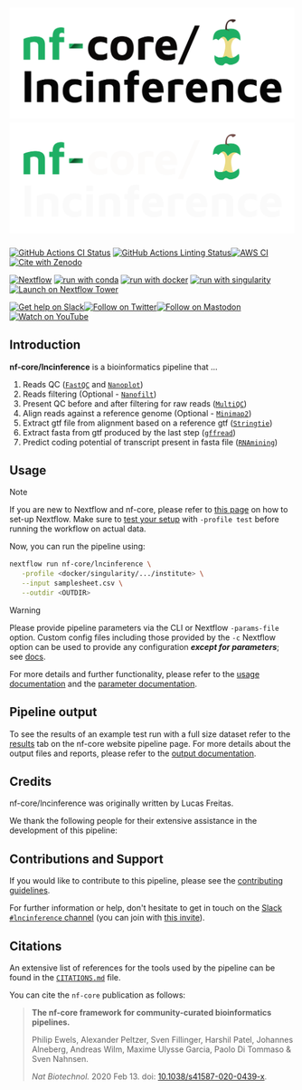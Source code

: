 # ![nf-core/lncinference](docs/images/nf-core-lncinference_logo_light.png#gh-light-mode-only) ![nf-core/lncinference](docs/images/nf-core-lncinference_logo_dark.png#gh-dark-mode-only)

[![GitHub Actions CI Status](https://github.com/nf-core/lncinference/workflows/nf-core%20CI/badge.svg)](https://github.com/nf-core/lncinference/actions?query=workflow%3A%22nf-core+CI%22)
[![GitHub Actions Linting Status](https://github.com/nf-core/lncinference/workflows/nf-core%20linting/badge.svg)](https://github.com/nf-core/lncinference/actions?query=workflow%3A%22nf-core+linting%22)[![AWS CI](https://img.shields.io/badge/CI%20tests-full%20size-FF9900?labelColor=000000&logo=Amazon%20AWS)](https://nf-co.re/lncinference/results)[![Cite with Zenodo](http://img.shields.io/badge/DOI-10.5281/zenodo.XXXXXXX-1073c8?labelColor=000000)](https://doi.org/10.5281/zenodo.XXXXXXX)

[![Nextflow](https://img.shields.io/badge/nextflow%20DSL2-%E2%89%A523.04.0-23aa62.svg)](https://www.nextflow.io/)
[![run with conda](http://img.shields.io/badge/run%20with-conda-3EB049?labelColor=000000&logo=anaconda)](https://docs.conda.io/en/latest/)
[![run with docker](https://img.shields.io/badge/run%20with-docker-0db7ed?labelColor=000000&logo=docker)](https://www.docker.com/)
[![run with singularity](https://img.shields.io/badge/run%20with-singularity-1d355c.svg?labelColor=000000)](https://sylabs.io/docs/)
[![Launch on Nextflow Tower](https://img.shields.io/badge/Launch%20%F0%9F%9A%80-Nextflow%20Tower-%234256e7)](https://tower.nf/launch?pipeline=https://github.com/nf-core/lncinference)

[![Get help on Slack](http://img.shields.io/badge/slack-nf--core%20%23lncinference-4A154B?labelColor=000000&logo=slack)](https://nfcore.slack.com/channels/lncinference)[![Follow on Twitter](http://img.shields.io/badge/twitter-%40nf__core-1DA1F2?labelColor=000000&logo=twitter)](https://twitter.com/nf_core)[![Follow on Mastodon](https://img.shields.io/badge/mastodon-nf__core-6364ff?labelColor=FFFFFF&logo=mastodon)](https://mstdn.science/@nf_core)[![Watch on YouTube](http://img.shields.io/badge/youtube-nf--core-FF0000?labelColor=000000&logo=youtube)](https://www.youtube.com/c/nf-core)

## Introduction

**nf-core/lncinference** is a bioinformatics pipeline that ...

<!-- TODO nf-core:
   Complete this sentence with a 2-3 sentence summary of what types of data the pipeline ingests, a brief overview of the
   major pipeline sections and the types of output it produces. You're giving an overview to someone new
   to nf-core here, in 15-20 seconds. For an example, see https://github.com/nf-core/rnaseq/blob/master/README.md#introduction
-->

<!-- TODO nf-core: Include a figure that guides the user through the major workflow steps. Many nf-core
     workflows use the "tube map" design for that. See https://nf-co.re/docs/contributing/design_guidelines#examples for examples.   -->
<!-- TODO nf-core: Fill in short bullet-pointed list of the default steps in the pipeline -->

1. Reads QC ([`FastQC`](https://www.bioinformatics.babraham.ac.uk/projects/fastqc/) and [`Nanoplot`](https://github.com/wdecoster/NanoPlot))
2. Reads filtering (Optional - [`Nanofilt`](https://github.com/wdecoster/nanofilt))
3. Present QC before and after filtering for raw reads ([`MultiQC`](http://multiqc.info/))
4. Align reads against a reference genome (Optional - [`Minimap2`](https://github.com/lh3/minimap2))
5. Extract gtf file from alignment based on a reference gtf ([`Stringtie`](https://ccb.jhu.edu/software/stringtie/))
6. Extract fasta from gtf produced by the last step ([`gffread`](https://github.com/gpertea/gffread))
7. Predict coding potential of transcript present in fasta file ([`RNAmining`](https://github.com/thaisratis/RNAmining))

## Usage

> [!NOTE]
> If you are new to Nextflow and nf-core, please refer to [this page](https://nf-co.re/docs/usage/installation) on how to set-up Nextflow. Make sure to [test your setup](https://nf-co.re/docs/usage/introduction#how-to-run-a-pipeline) with `-profile test` before running the workflow on actual data.

<!-- TODO nf-core: Describe the minimum required steps to execute the pipeline, e.g. how to prepare samplesheets.
     Explain what rows and columns represent. For instance (please edit as appropriate):

First, prepare a samplesheet with your input data that looks as follows:

`samplesheet.csv`:

```csv
sample,fastq_1,fastq_2
CONTROL_REP1,AEG588A1_S1_L002_R1_001.fastq.gz,AEG588A1_S1_L002_R2_001.fastq.gz
```

Each row represents a fastq file (single-end) or a pair of fastq files (paired end).

-->

Now, you can run the pipeline using:

<!-- TODO nf-core: update the following command to include all required parameters for a minimal example -->

```bash
nextflow run nf-core/lncinference \
   -profile <docker/singularity/.../institute> \
   --input samplesheet.csv \
   --outdir <OUTDIR>
```

> [!WARNING]
> Please provide pipeline parameters via the CLI or Nextflow `-params-file` option. Custom config files including those provided by the `-c` Nextflow option can be used to provide any configuration _**except for parameters**_;
> see [docs](https://nf-co.re/usage/configuration#custom-configuration-files).

For more details and further functionality, please refer to the [usage documentation](https://nf-co.re/lncinference/usage) and the [parameter documentation](https://nf-co.re/lncinference/parameters).

## Pipeline output

To see the results of an example test run with a full size dataset refer to the [results](https://nf-co.re/lncinference/results) tab on the nf-core website pipeline page.
For more details about the output files and reports, please refer to the
[output documentation](https://nf-co.re/lncinference/output).

## Credits

nf-core/lncinference was originally written by Lucas Freitas.

We thank the following people for their extensive assistance in the development of this pipeline:

<!-- TODO nf-core: If applicable, make list of people who have also contributed -->

## Contributions and Support

If you would like to contribute to this pipeline, please see the [contributing guidelines](.github/CONTRIBUTING.md).

For further information or help, don't hesitate to get in touch on the [Slack `#lncinference` channel](https://nfcore.slack.com/channels/lncinference) (you can join with [this invite](https://nf-co.re/join/slack)).

## Citations

<!-- TODO nf-core: Add citation for pipeline after first release. Uncomment lines below and update Zenodo doi and badge at the top of this file. -->
<!-- If you use nf-core/lncinference for your analysis, please cite it using the following doi: [10.5281/zenodo.XXXXXX](https://doi.org/10.5281/zenodo.XXXXXX) -->

<!-- TODO nf-core: Add bibliography of tools and data used in your pipeline -->

An extensive list of references for the tools used by the pipeline can be found in the [`CITATIONS.md`](CITATIONS.md) file.

You can cite the `nf-core` publication as follows:

> **The nf-core framework for community-curated bioinformatics pipelines.**
>
> Philip Ewels, Alexander Peltzer, Sven Fillinger, Harshil Patel, Johannes Alneberg, Andreas Wilm, Maxime Ulysse Garcia, Paolo Di Tommaso & Sven Nahnsen.
>
> _Nat Biotechnol._ 2020 Feb 13. doi: [10.1038/s41587-020-0439-x](https://dx.doi.org/10.1038/s41587-020-0439-x).
